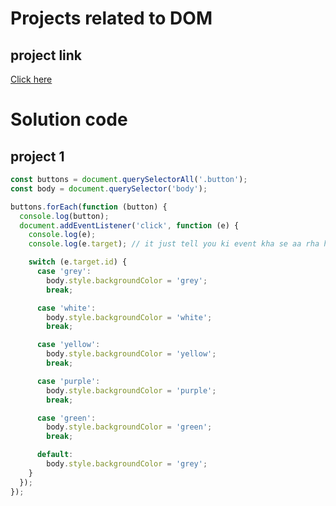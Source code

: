 # Projects related to DOM

## project link
[Click here](https://stackblitz.com/edit/dom-project-chaiaurcode?file=index.html)

# Solution code

## project 1

```javascript
const buttons = document.querySelectorAll('.button');
const body = document.querySelector('body');

buttons.forEach(function (button) {
  console.log(button);
  document.addEventListener('click', function (e) {
    console.log(e);
    console.log(e.target); // it just tell you ki event kha se aa rha hai

    switch (e.target.id) {
      case 'grey':
        body.style.backgroundColor = 'grey';
        break;

      case 'white':
        body.style.backgroundColor = 'white';
        break;

      case 'yellow':
        body.style.backgroundColor = 'yellow';
        break;

      case 'purple':
        body.style.backgroundColor = 'purple';
        break;

      case 'green':
        body.style.backgroundColor = 'green';
        break;

      default:
        body.style.backgroundColor = 'grey';
    }
  });
});



```
